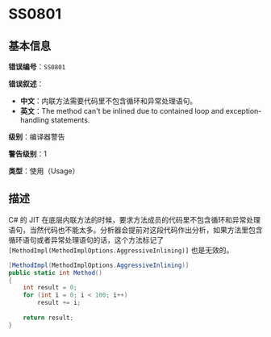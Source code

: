 ﻿# SS0801
## 基本信息

**错误编号**：`SS0801`

**错误叙述**：

* **中文**：内联方法需要代码里不包含循环和异常处理语句。
* **英文**：The method can't be inlined due to contained loop and exception-handling statements.

**级别**：编译器警告

**警告级别**：1

**类型**：使用（Usage）

## 描述

C# 的 JIT 在底层内联方法的时候，要求方法成员的代码里不包含循环和异常处理语句，当然代码也不能太多。分析器会提前对这段代码作出分析，如果方法里包含循环语句或者异常处理语句的话，这个方法标记了 `[MethodImpl(MethodImplOptions.AggressiveInlining)]` 也是无效的。

```csharp
[MethodImpl(MethodImplOptions.AggressiveInlining)]
public static int Method()
{
    int result = 0;
    for (int i = 0; i < 100; i++)
        result += i;
    
    return result;
}
```

